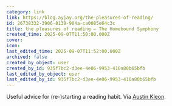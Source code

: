 ```yaml
---
category: link
link: https://blog.ayjay.org/the-pleasures-of-reading/
id: 26738332-3906-8139-904a-ca0085e64c3c
title: the pleasures of reading – The Homebound Symphony
created_time: 2025-09-07T11:50:00.000Z
cover: 
icon: 
last_edited_time: 2025-09-07T11:52:00.000Z
archived: false
created_by_object: user
created_by_id: 935f7bc2-d3ee-4e06-9953-410a80b65bfb
last_edited_by_object: user
last_edited_by_id: 935f7bc2-d3ee-4e06-9953-410a80b65bfb
---
```


Useful advice for (re-)starting a reading habit. Via [Austin Kleon](https://austinkleon.substack.com/p/walk-ins-welcome).
